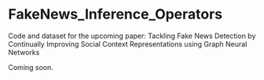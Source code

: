 # FakeNews_Inference_Operators
Code and dataset for the upcoming paper: Tackling Fake News Detection by Continually Improving Social Context Representations using Graph Neural Networks

Coming soon.
